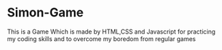 # Simon-Game

This is a Game Which is made by HTML,CSS and Javascript for practicing my coding skills and to overcome my boredom from regular games
